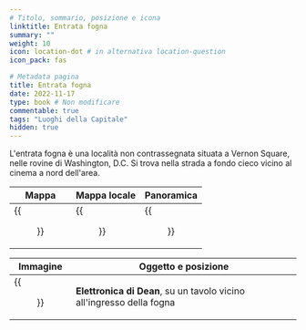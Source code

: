 ```yaml
---
# Titolo, sommario, posizione e icona
linktitle: Entrata fogna
summary: ""
weight: 10
icon: location-dot # in alternativa location-question
icon_pack: fas

# Metadata pagina
title: Entrata fogna
date: 2022-11-17
type: book # Non modificare
commentable: true
tags: "Luoghi della Capitale"
hidden: true
---
```



L'entrata fogna è una località non contrassegnata situata a Vernon Square, nelle rovine di Washington, D.C. Si trova nella strada a fondo cieco vicino al cinema a nord dell'area.

| Mappa | Mappa locale | Panoramica |
| ----- | ------------ | ---------- |
|  {{<figure src="fo3/Vernon_Square_North_loc.webp">}} | {{<figure src="fo3/Sewer_entrance_map.webp">}}  | {{<figure src="fo3/FO3_sewer_entrance.webp">}}  |

| Immagine | Oggetto e posizione |
| -------- | ------------------- |
|  {{<figure src="fo3/Dean's_Electronics_Sewer_entrance.webp">}} | **Elettronica di Dean**,  su un tavolo vicino all'ingresso della fogna  |